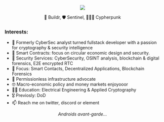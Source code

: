 <div align="center">
<img align="center" src="https://c.tenor.com/6ICMUU3ShiMAAAAC/android-17.gif"  />
  </div>
<p align="center" class="head" >👷 Buildr, 🛡️ Sentinel, 🧑🏻‍🔬 Cypherpunk </p>
 

### Interests:
- 💞️ Formerly CyberSec analyst turned fullstack developer with a passion for cryptography & security intelligence 
- 🌱 Smart Contracts: focus on circular economic design and security.
- 🔐 Security Services: CyberSecurity, OSINT analysis, blockchain & digital forensics, E2E encrypted RTC
- 🧰 Focus: Smart Contacts, Decentralized Applications, Blockchain Forensics
- 🔁 Permissionless infrastructure advocate
- 🤓 Macro-economic policy and money markets enjoyooor
- 🧑‍🎓 Education: Electrical Engineering & Applied Cryptography
- 🎖️ Previosly: DoD 
- 📫 Reach me on twitter, discord or element

*<p align="center" class="head" > Androids avant-garde...</p>*






